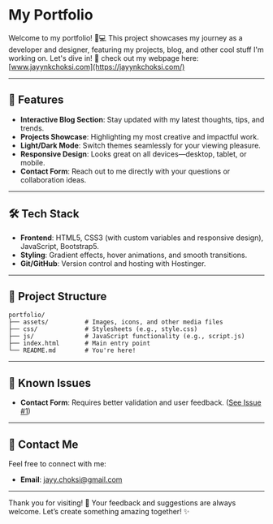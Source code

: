 # My Portfolio

Welcome to my portfolio! 🎨💻 This project showcases my journey as a developer and designer, featuring my projects, blog, and other cool stuff I'm working on. Let's dive in! 🚀
check out my webpage here: [www.jayynkchoksi.com](https://jayynkchoksi.com/)

---

## 🌟 Features
- **Interactive Blog Section**: Stay updated with my latest thoughts, tips, and trends.
- **Projects Showcase**: Highlighting my most creative and impactful work.
- **Light/Dark Mode**: Switch themes seamlessly for your viewing pleasure.
- **Responsive Design**: Looks great on all devices—desktop, tablet, or mobile.
- **Contact Form**: Reach out to me directly with your questions or collaboration ideas.

---

## 🛠️ Tech Stack
- **Frontend**: HTML5, CSS3 (with custom variables and responsive design), JavaScript, Bootstrap5.
- **Styling**: Gradient effects, hover animations, and smooth transitions.
- **Git/GitHub**: Version control and hosting with Hostinger.

---

## 📂 Project Structure
```
portfolio/
├── assets/          # Images, icons, and other media files
├── css/             # Stylesheets (e.g., style.css)
├── js/              # JavaScript functionality (e.g., script.js)
├── index.html       # Main entry point
└── README.md        # You're here!
```

---

## 🐛 Known Issues
- **Contact Form**: Requires better validation and user feedback. ([See Issue #1](https://github.com/justtcallmejayy/My-Portfolio/issues/1))

---

## 💬 Contact Me
Feel free to connect with me:
- **Email**: jayy.choksi@gmail.com

---

Thank you for visiting! 💖 Your feedback and suggestions are always welcome. Let’s create something amazing together! ✨
